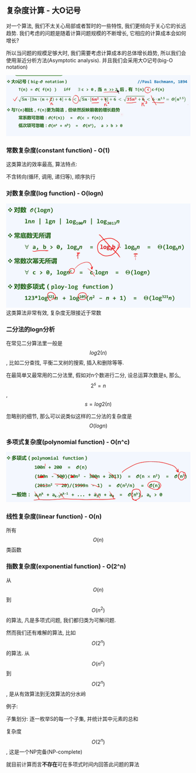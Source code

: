 ## 复杂度计算 - 大O记号

对一个算法, 我们不太关心局部或者暂时的一些特性, 我们更倾向于关心它的长远趋势. 我们考虑的问题是随着计算问题规模的不断增长, 它相应的计算成本会如何增长?

所以当问题的规模足够大时, 我们需要考虑计算成本的总体增长趋势, 所以我们会使用渐近分析方法\(Asymptotic analysis\). 并且我们会采用大O记号\(big-O notation\)

![](/assets/Big_O.png)

### 常数复杂度\(constant function\) - O(1)

这类算法的效率最高, 算法特点:

不含转向\(循环, 调用, 递归等\), 顺序执行

### 对数复杂度\(log function\) - O(logn)

![](/assets/logn.png)这类算法非常有效, 复杂度无限接近于常数

### 二分法的logn分析

在常见二分算法里一般是$$log2(n)$$, 比如二分查找, 平衡二叉树的搜索, 插入和删除等等.

在最简单又最常用的二分法里, 假如对n个数进行二分, 设总运算次数是s, 那么,$$2^s = n$$, $$s=log2(n)$$

忽略别的细节, 那么可以说类似这样的二分法的复杂度是$$O(logn)$$

### 多项式复杂度\(polynomial function\) - O(n^c)

![](/assets/n_c.png)

### 线性复杂度\(linear function\) - O\(n\)

所有$$O(n)$$类函数

### 指数复杂度\(exponential function\) - O(2^n)

从$$O(n)$$到$$O(n^2)$$的算法, 凡是多项式问题, 我们都归类为可解问题.

然而我们还有难解的算法, 比如$$O(2^n)$$的算法. 从$$O(n^c)$$到$$O(2^n)$$, 是从有效算法到无效算法的分水岭

例子:

子集划分: 逐一枚举S的每一个子集, 并统计其中元素的总和

复杂度$$O(2^n)$$, 这是一个NP完备\(NP-complete\)

就目前计算而言**不存在**可在多项式时间内回答此问题的算法

